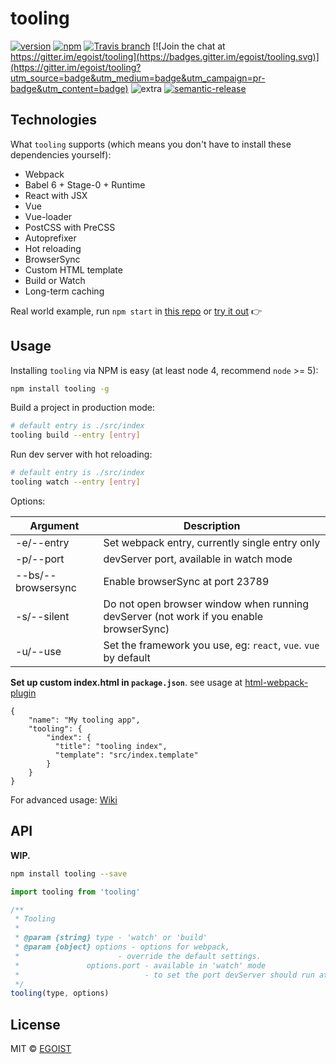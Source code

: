 # tooling

[![version](https://img.shields.io/npm/v/tooling.svg)](https://www.npmjs.com/package/tooling)
[![npm](https://img.shields.io/npm/dm/tooling.svg)](https://www.npmjs.com/package/tooling)
[![Travis branch](https://img.shields.io/travis/egoist/tooling/master.svg)](https://travis-ci.org/egoist/tooling)
[![Join the chat at https://gitter.im/egoist/tooling](https://badges.gitter.im/egoist/tooling.svg)](https://gitter.im/egoist/tooling?utm_source=badge&utm_medium=badge&utm_campaign=pr-badge&utm_content=badge)
![extra](https://img.shields.io/badge/actively%20maintained-yes-ff69b4.svg)
[![semantic-release](https://img.shields.io/badge/%20%20%F0%9F%93%A6%F0%9F%9A%80-semantic--release-e10079.svg)](https://github.com/semantic-release/semantic-release)

## Technologies

What `tooling` supports (which means you don't have to install these dependencies yourself):

- Webpack
- Babel 6 + Stage-0 + Runtime
- React with JSX
- Vue
- Vue-loader
- PostCSS with PreCSS
- Autoprefixer
- Hot reloading
- BrowserSync
- Custom HTML template
- Build or Watch
- Long-term caching

Real world example, run `npm start` in [this repo](https://github.com/egoist/how-often) or [try it out](/try-it-out.md) 👉

## Usage

Installing `tooling` via NPM is easy (at least node 4, recommend `node` >= 5):

```bash
npm install tooling -g
```

Build a project in production mode:

```bash
# default entry is ./src/index
tooling build --entry [entry]
```

Run dev server with hot reloading:

```bash
# default entry is ./src/index
tooling watch --entry [entry]
```

Options:

|Argument|Description|
|---|---|
|-e/--entry|Set webpack entry, currently single entry only|
|-p/--port|devServer port, available in watch mode|
|--bs/--browsersync|Enable browserSync at port 23789|
|-s/--silent|Do not open browser window when running devServer (not work if you enable browserSync)|
|-u/--use|Set the framework you use, eg: `react`, `vue`. `vue` by default|

**Set up custom index.html in `package.json`**. see usage at [html-webpack-plugin](https://github.com/ampedandwired/html-webpack-plugin)

```
{
	"name": "My tooling app",
	"tooling": {
	    "index": {
	      "title": "tooling index",
	      "template": "src/index.template"
	    }
	}
}
```

For advanced usage: [Wiki](https://github.com/egoist/tooling/wiki)

## API

**WIP.**

```bash
npm install tooling --save
```

```javascript
import tooling from 'tooling'

/**
 * Tooling
 *
 * @param {string} type - 'watch' or 'build'
 * @param {object} options - options for webpack,
 * 					    - override the default settings.
 *				 options.port - available in 'watch' mode
 *							  - to set the port devServer should run at
 */
tooling(type, options)
```

## License

MIT © [EGOIST](https://github.com/egoist)
